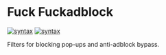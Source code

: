 # Fuck Fuckadblock
[![syntax](https://img.shields.io/badge/syntax-uBlock%20Origin-%23c61300.svg)](https://github.com/gorhill/uBlock/wiki/Static-filter-syntax)
[![syntax](https://img.shields.io/badge/sintax%20(partially)-AdGuard-green.svg)](https://kb.adguard.com/en/general/how-to-create-your-own-ad-filters)

Filters for blocking pop-ups and anti-adblock bypass. 
